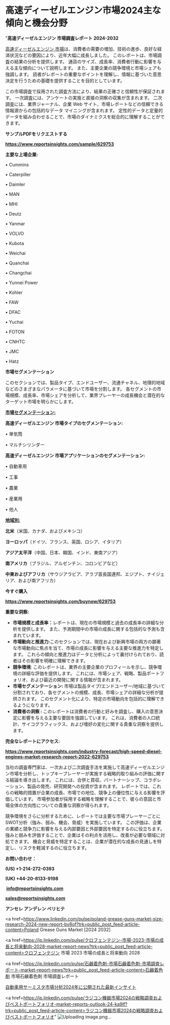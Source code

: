 # 高速ディーゼルエンジン市場2024主な傾向と機会分野

"<strong>高速ディーゼルエンジン 市場調査レポート 2024-2032</strong>

<a href=https://www.reportsinsights.com/sample/629753>高速ディーゼルエンジン 市場</a>は、消費者の需要の増加、技術の進歩、良好な経済状況などの要因により、近年大幅に成長しました。 このレポートは、市場調査の結果の分析を提供します。 通貨のサイズ、成長率、消費者行動に影響を与える主な傾向について説明します。 また、主要企業の競争環境と市場シェアも強調します。 読者がレポートの重要なポイントを理解し、情報に基づいた意思決定を行うための基礎を提供することを目的としています。

この市場調査で採用された調査方法により、結果の正確さと信頼性が保証されます。 一次調査には、アンケートの実施と直接の洞察の収集が含まれます。 二次調査には、業界ジャーナル、企業 Web サイト、市場レポートなどの信頼できる情報源からの包括的なデータ マイニングが含まれます。 定性的データと定量的データを組み合わせることで、市場のダイナミクスを総合的に理解することができます。

<strong><b>サンプルPDFをリクエストする</b></strong>

<a href=https://www.reportsinsights.com/sample/629753><strong><u>https://www.reportsinsights.com/sample/629753</u></strong></a>

<strong>主要な上場企業:</strong>

• Cummins

• Caterpiller

• Daimler

• MAN

• MHI

• Deutz

• Yanmar

• VOLVO

• Kubota

• Weichai

• Quanchai

• Changchai

• Yunnei Power

• Kohler

• FAW

• DFAC

• Yuchai

• FOTON

• CNHTC

• JMC

• Hatz

<strong>市場セグメンテーション</strong>

このセクションでは、製品タイプ、エンドユーザー、流通チャネル、地理的地域などのさまざまなパラメータに基づいて市場を分割します。 各セグメントの市場規模、成長率、市場シェアを分析して、業界プレーヤーの成長機会と潜在的なターゲット市場を明らかにします。

<strong><u>市場セグメンテーション</u></strong><strong><u>:</u></strong>

<strong>高速ディーゼルエンジン 市場タイプのセグメンテーション:</strong>

• 単気筒

• マルチシリンダー

<strong>高速ディーゼルエンジン 市場アプリケーションのセグメンテーション:</strong>

• 自動車用

• 工事

• 農業

• 産業用

• 他人

<strong><u>地域別</u></strong><strong><u>:</u></strong>

<strong>北米</strong>（米国、カナダ、およびメキシコ）

<strong>ヨーロッパ</strong>（ドイツ、フランス、英国、ロシア、イタリア）

<strong>アジア太平洋</strong>（中国、日本、韓国、インド、東南アジア）

<strong>南アメリカ</strong>（ブラジル、アルゼンチン、コロンビアなど）

<strong>中東およびアフリカ</strong>（サウジアラビア、アラブ首長国連邦、エジプト、ナイジェリア、および南アフリカ）

<strong>今すぐ購入</strong>

<a href=https://www.reportsinsights.com/buynow/629753><strong><u>https://www.reportsinsights.com/buynow/629753</u></strong></a>

<strong>重要な洞察:</strong>
<ul>
  <li><strong>市場規模と成長率：</strong>レポートは、現在の市場規模と過去の成長率の詳細な分析を提供します。 また、予測期間中の市場の成長に関する包括的な予測も含まれています。</li>
  <li><strong>市場動向と推進力:</strong>このセクションでは、現在および新興市場の両方の顕著な市場動向に焦点を当て、市場の成長に影響を与える主要な推進力を特定します。 これらの傾向と推進力はデータと分析によって裏付けられており、読者はその影響を明確に理解できます。</li>
  <li><strong>競争環境</strong>: このレポートは、業界の主要企業のプロフィールを示し、競争環境の詳細な評価を提供します。 これには、市場シェア、戦略、製品ポートフォリオ、および最近の開発に関する情報が含まれます。</li>
  <li><strong>市場セグメンテーション: </strong>市場は製品タイプ/エンドユーザー/地域に基づいて分割されており、各セグメントの規模、成長、市場シェアの詳細な分析が提供されます。 このセグメント化により、特定の市場動向を包括的に理解できるようになります。</li>
  <li><strong>消費者の洞察 : </strong>このレポートは消費者の行動と好みを調査し、購入の意思決定に影響を与える主要な要因を強調しています。 これは、消費者の人口統計、サイコグラフィックス、および嗜好の変化に関する貴重な洞察を提供します。</li>
</ul>
<strong>完全なレポートにアクセス:</strong>

<a href=https://www.reportsinsights.com/industry-forecast/high-speed-diesel-engines-market-research-report-2022-629753><strong><u><b>https://www.reportsinsights.com/industry-forecast/high-speed-diesel-engines-market-research-report-2022-629753</b></u></strong></a>

当社の調査専門家は、一次および二次調査手法を実施して高速ディーゼルエンジン市場を分析し、トップキープレーヤーが実施する戦略的取り組みの評価に関する結論を導き出します。 これには、合併と買収、パートナーシップ、コラボレーション、製品の発売、研究開発への投資が含まれます。 レポートでは、これらの戦略的措置が企業の成長、市場での地位、競争上の優位性に与える影響を評価しています。 市場参加者が採用する戦略を理解することで、彼らの意図と市場全体の方向性についての貴重な洞察が得られます。

競争環境をさらに分析するために、レポートでは主要な市場プレーヤーごとにSWOT分析（強み、弱み、機会、脅威）を実施しています。 この評価は、企業の業績と競争力に影響を与える内部要因と外部要因を特定するのに役立ちます。 強みと弱みを評価することで、企業はその利点を活用し、改善が必要な領域に対処できます。 機会と脅威を特定することは、企業が潜在的な成長の見通しを特定し、リスクを軽減するのに役立ちます。

<strong>お問い合わせ：</strong>

<strong>(US) +1-214-272-0393</strong>

<strong>(UK) +44-20-8133-9198</strong>

<strong> </strong><a href=info@reportsinsights.com><strong><u>info@reportsinsights.com</u></strong></a>

<a href=sales@reportsinsights.com><strong><u>sales@reportsinsights.com</u></strong></a>

<strong>アンセレ アンデレン ベリヒテ</strong>

<a href=https://www.linkedin.com/pulse/poland-grease-guns-market-size-research-2024-new-report-bv8of?trk=public_post_feed-article-content>Poland Grease Guns Market [2024 2032]</a>

<a href=https://jp.linkedin.com/pulse/クロフェンテジン-市場-2023-市場の成長と将来動向-2028-market-report-news?trk=public_post_feed-article-content>クロフェンテジン 市場 2023 市場の成長と将来動向 2028</a>

<a href=https://jp.linkedin.com/pulse/石鹸着色剤-市場石鹸着色剤-市場調査レポート-market-report-news?trk=public_post_feed-article-content>石鹸着色剤 市場石鹸着色剤 市場調査レポート</a>

<a href=https://www.linkedin.com/pulse/自動車用サーミスタ市場分析2024年に公開された最新インサイト-healthscope-news-245-lixgf/>自動車用サーミスタ市場分析2024年に公開された最新インサイト</a>

<a href=https://jp.linkedin.com/pulse/ラジコン機器市場2024の戦略調査およびベストポートフォリオ-market-reports-outlook-24-ka9lf?trk=public_post_feed-article-content>ラジコン機器市場2024の戦略調査およびベストポートフォリオ</a>"
![Uploading image.png…]()
